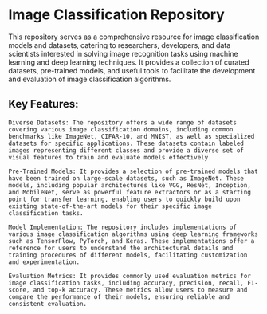 # Image Classification Repository

This repository serves as a comprehensive resource for image classification models and datasets, catering to researchers, developers, and data scientists interested in solving image recognition tasks using machine learning and deep learning techniques. It provides a collection of curated datasets, pre-trained models, and useful tools to facilitate the development and evaluation of image classification algorithms.

## Key Features:

    Diverse Datasets: The repository offers a wide range of datasets covering various image classification domains, including common benchmarks like ImageNet, CIFAR-10, and MNIST, as well as specialized datasets for specific applications. These datasets contain labeled images representing different classes and provide a diverse set of visual features to train and evaluate models effectively.

    Pre-Trained Models: It provides a selection of pre-trained models that have been trained on large-scale datasets, such as ImageNet. These models, including popular architectures like VGG, ResNet, Inception, and MobileNet, serve as powerful feature extractors or as a starting point for transfer learning, enabling users to quickly build upon existing state-of-the-art models for their specific image classification tasks.

    Model Implementation: The repository includes implementations of various image classification algorithms using deep learning frameworks such as TensorFlow, PyTorch, and Keras. These implementations offer a reference for users to understand the architectural details and training procedures of different models, facilitating customization and experimentation.

    Evaluation Metrics: It provides commonly used evaluation metrics for image classification tasks, including accuracy, precision, recall, F1-score, and top-k accuracy. These metrics allow users to measure and compare the performance of their models, ensuring reliable and consistent evaluation.
